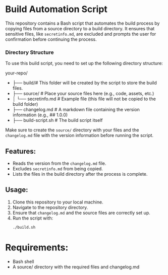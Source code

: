 # Build Automation Script
This repository contains a Bash script that automates the build process by copying files from a source directory to a build directory. It ensures that sensitive files, like `secretinfo.md`, are excluded and prompts the user for confirmation before continuing the process.

### Directory Structure
To use this build script, you need to set up the following directory structure:

your-repo/
- ├── build/# This folder will be created by the script to store the build files.
- ├── source/ # Place your source files here (e.g., code, assets, etc.) 
- │ └── secretinfo.md # Example file (this file will not be copied to the build folder) 
- ├── changelog.md # A markdown file containing the version information (e.g., ## 1.0.0) 
- ├── build-script.sh # The build script itself

Make sure to create the `source/` directory with your files and the `changelog.md` file with the version information before running the script.

## Features:
- Reads the version from the `changelog.md` file.
- Excludes `secretinfo.md` from being copied.
- Lists the files in the build directory after the process is complete.

## Usage:
1. Clone this repository to your local machine.
2. Navigate to the repository directory.
3. Ensure that `changelog.md` and the source files are correctly set up.
4. Run the script with:
   ```bash
   ./build.sh
   
# Requirements:
- Bash shell
- A source/ directory with the required files and changelog.md
